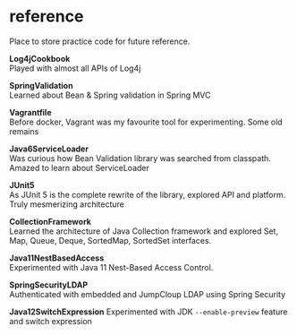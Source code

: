 # reference

Place to store practice code for future reference.

**Log4jCookbook**\
Played with almost all APIs of Log4j

**SpringValidation**\
Learned about Bean & Spring validation in Spring MVC

**Vagrantfile**\
Before docker, Vagrant was my favourite tool for experimenting. Some old remains

**Java6ServiceLoader**\
Was curious how Bean Validation library was searched from classpath. Amazed to
learn about ServiceLoader

**JUnit5**\
As JUnit 5 is the complete rewrite of the library, explored API and platform.
Truly mesmerizing architecture

**CollectionFramework**\
Learned the architecture of Java Collection framework and explored Set, Map,
Queue, Deque, SortedMap, SortedSet interfaces.

**Java11NestBasedAccess**\
Experimented with Java 11 Nest-Based Access Control.

**SpringSecurityLDAP**\
Authenticated with embedded and JumpCloup LDAP using Spring Security

**Java12SwitchExpression**
Experimented with JDK `--enable-preview` feature and switch expression
